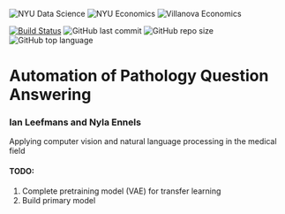 ![NYU Data Science](https://img.shields.io/badge/NYU-Data%20Science-blueviolet)
![NYU Economics](https://img.shields.io/badge/NYU-Economics-blueviolet)
![Villanova Economics](https://img.shields.io/badge/Villanova-Economics-blue&?style=plastic&logo=appveyor&color=blue)  

[![Build Status](https://travis-ci.com/ileefmans/Pathology-Visual-Question-Answering.svg?branch=master)](https://travis-ci.com/ileefmans/Pathology-Visual-Question-Answering)
![GitHub last commit](https://img.shields.io/github/last-commit/ileefmans/Pathology-Visual-Question-Answering)
![GitHub repo size](https://img.shields.io/github/repo-size/ileefmans/Pathology-Visual-Question-Answering.svg)
![GitHub top language](https://img.shields.io/github/languages/top/ileefmans/Pathology-Visual-Question-Answering)
# Automation of Pathology Question Answering  
### Ian Leefmans and Nyla Ennels  
  
Applying computer vision and natural language processing in the medical field



#### TODO:
1) Complete pretraining model (VAE) for transfer learning
2) Build primary model 
